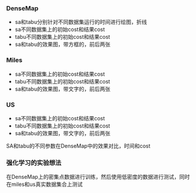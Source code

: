 ### DenseMap

- sa和tabu分别针对不同数据集运行的时间进行绘图，折线
- sa不同数据集上的初始cost和结果cost
- tabu不同数据集上的初始cost和结果cost
- sa和tabu的效果图，带方框的，前后两张

### Miles

- sa不同数据集上的初始cost和结果cost
- tabu不同数据集上的初始cost和结果cost
- sa和tabu的效果图，带文字的，前后两张

### US

- sa不同数据集上的初始cost和结果cost
- tabu不同数据集上的初始cost和结果cost
- sa和tabu的效果图，带文字的，前后两张

SA和tabu的不同参数在DenseMap中的效果对比，时间和cost

### 强化学习的实验想法

在DenseMap上的密集点数据进行训练，然后使用低密度的数据进行测试，同时在miles和us真实数据集合上测试

